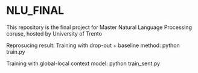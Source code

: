 # NLU_FINAL
This repository is the final project for Master Natural Language Processing coruse, hosted by University of Trento

Reprosucing result:
Training with drop-out + baseline method:
python train.py

Training with global-local context model:
python train_sent.py
